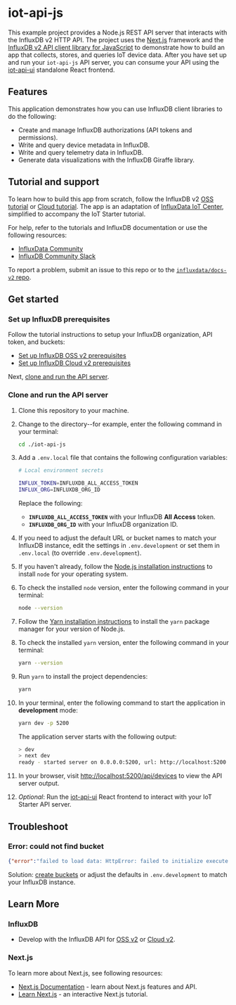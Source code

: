 # iot-api-js

This example project provides a Node.js REST API server that interacts with the InfluxDB v2 HTTP API.
The project uses the [Next.js](https://nextjs.org/) framework and the [InfluxDB v2 API client library for JavaScript](https://docs.influxdata.com/influxdb/v2/api-guide/client-libraries/nodejs/) to demonstrate how to build an app that collects, stores, and queries IoT device data.
After you have set up and run your `iot-api-js` API server, you can consume your API using the [iot-api-ui](https://github.com/influxdata/iot-api-ui) standalone React frontend.

## Features

This application demonstrates how you can use InfluxDB client libraries to do the following:

- Create and manage InfluxDB authorizations (API tokens and permissions).
- Write and query device metadata in InfluxDB.
- Write and query telemetry data in InfluxDB.
- Generate data visualizations with the InfluxDB Giraffe library.

## Tutorial and support

To learn how to build this app from scratch, follow the InfluxDB v2 [OSS tutorial](https://docs.influxdata.com/influxdb/v2/api-guide/tutorials/nodejs/) or [Cloud tutorial](https://docs.influxdata.com/influxdb/cloud/api-guide/tutorials/nodejs/).
The app is an adaptation of [InfluxData IoT Center](https://github.com/bonitoo-io/iot-center-v2), simplified to accompany the IoT Starter tutorial.

For help, refer to the tutorials and InfluxDB documentation or use the following resources:

- [InfluxData Community](https://community.influxdata.com/)
- [InfluxDB Community Slack](https://influxdata.com/slack)

To report a problem, submit an issue to this repo or to the [`influxdata/docs-v2` repo](https://github.com/influxdata/docs-v2/issues).

## Get started

### Set up InfluxDB prerequisites

Follow the tutorial instructions to setup your InfluxDB organization, API token, and buckets:

- [Set up InfluxDB OSS v2 prerequisites](https://docs.influxdata.com/influxdb/v2/api-guide/tutorials/nodejs/#set-up-influxdb)
- [Set up InfluxDB Cloud v2 prerequisites](https://docs.influxdata.com/influxdb/cloud/api-guide/tutorials/nodejs/#set-up-influxdb)

Next, [clone and run the API server](#clone-and-run-the-api-server).

### Clone and run the API server

1. Clone this repository to your machine.
2. Change to the directory--for example, enter the following command in your terminal:

   ```bash
   cd ./iot-api-js
   ```

3. Add a `.env.local` file that contains the following configuration variables:

   ```bash
   # Local environment secrets

   INFLUX_TOKEN=INFLUXDB_ALL_ACCESS_TOKEN
   INFLUX_ORG=INFLUXDB_ORG_ID
   ```

   Replace the following:

   - **`INFLUXDB_ALL_ACCESS_TOKEN`** with your InfluxDB **All Access** token.
   - **`INFLUXDB_ORG_ID`** with your InfluxDB organization ID.

4. If you need to adjust the default URL or bucket names to match your InfluxDB instance, edit the settings in `.env.development` or set them in `.env.local` (to override `.env.development`).
5. If you haven't already, follow the [Node.js installation instructions](https://nodejs.org/) to install `node` for your operating system.
6. To check the installed `node` version, enter the following command in your terminal:

   ```bash
   node --version
   ```

7. Follow the [Yarn installation instructions](https://yarnpkg.com/getting-started/install#nodejs-1610-1) to install the `yarn` package manager for your version of Node.js.
8. To check the installed `yarn` version, enter the following command in your terminal:

   ```bash
   yarn --version
   ```

9. Run `yarn` to install the project dependencies:

   ```bash
   yarn
   ```

10. In your terminal, enter the following command to start the application in **development** mode:

     ```bash
     yarn dev -p 5200 
     ```

     The application server starts with the following output:

     ```bash
     > dev
     > next dev
     ready - started server on 0.0.0.0:5200, url: http://localhost:5200
     ```

11. In your browser, visit <http://localhost:5200/api/devices> to view the API server output.

12. _Optional_: Run the [iot-api-ui](https://github.com/influxdata/iot-api-ui) React frontend to interact with your IoT Starter API server.

## Troubleshoot

### Error: could not find bucket

```json
{"error":"failed to load data: HttpError: failed to initialize execute state: could not find bucket \"iot_center_devices\""}
```

Solution: [create buckets](#set-up-influxdb-prerequisites) or adjust the defaults in `.env.development` to match your InfluxDB instance.

## Learn More

### InfluxDB

- Develop with the InfluxDB API for [OSS v2](https://docs.influxdata.com/influxdb/v2/api-guide/) or [Cloud v2](https://docs.influxdata.com/influxdb/cloud/api-guide/).

### Next.js

To learn more about Next.js, see following resources:

- [Next.js Documentation](https://nextjs.org/docs) - learn about Next.js features and API.
- [Learn Next.js](https://nextjs.org/learn) - an interactive Next.js tutorial.
